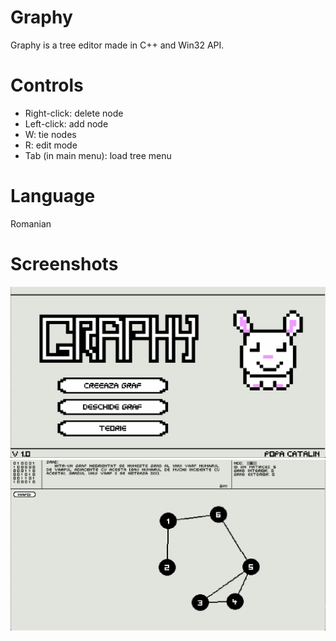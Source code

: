 # Graphy
Graphy is a tree editor made in C++ and Win32 API.

# Controls
 - Right-click: delete node
 - Left-click: add node
 - W: tie nodes
 - R: edit mode
 - Tab (in main menu): load tree menu

# Language
Romanian

# Screenshots
![ss1](Screenshots/SS1.png)
![ss2](Screenshots/SS2.png)
